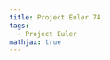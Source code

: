 ```yaml
---
title: Project Euler 74
tags:
  - Project Euler
mathjax: true
---
```

<escape><!-- more --></escape>

